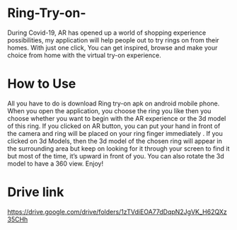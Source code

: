 # Ring-Try-on-
During Covid-19, AR has opened up a world of shopping experience possibilities, my application will help people out to try rings on from their homes. With just one click, You can get inspired, browse and make your choice from home with the virtual try-on experience.

# How to Use 
All you have to do is download Ring try-on apk on android mobile phone. When you open the application, you choose the ring you like then you choose whether you want to begin with the AR experience or the 3d model of this ring. If you clicked on AR button, you can put your hand in front of the camera and ring will be placed on your ring finger immediately . If you clicked on 3d Models, then the 3d model of the chosen ring will appear in the surrounding area but keep on looking for it through your screen to find it but most of the time, it’s upward in front of you. You can also rotate the 3d model to have a 360 view. Enjoy!

# Drive link 
https://drive.google.com/drive/folders/1zTVdiEOA77dDqpN2JgVK_H62QXz35CHh 
